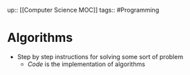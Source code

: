 up:: [[Computer Science MOC]]
tags:: #Programming  
# Algorithms
- Step by step instructions for solving some sort of problem
	- *Code* is the implementation of algorithms

